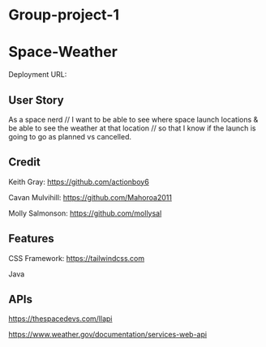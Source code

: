 # Group-project-1
# Space-Weather

Deployment URL: 

## User Story
As a space nerd // I want to be able to see where space launch locations & be able to see the weather at that location // so that I know if the launch is going to go as planned vs cancelled.
## Credit
Keith Gray: https://github.com/actionboy6

Cavan Mulvihill: https://github.com/Mahoroa2011

Molly Salmonson: https://github.com/mollysal
## Features
CSS Framework:
https://tailwindcss.com

Java

## APIs
https://thespacedevs.com/llapi

https://www.weather.gov/documentation/services-web-api


